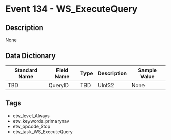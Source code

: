 # Event 134 - WS_ExecuteQuery

## Description
None

## Data Dictionary
|Standard Name|Field Name|Type|Description|Sample Value|
|---|---|---|---|---|
|TBD|QueryID|TBD|UInt32|None|None|

## Tags
* etw_level_Always
* etw_keywords_primarynav
* etw_opcode_Stop
* etw_task_WS_ExecuteQuery
